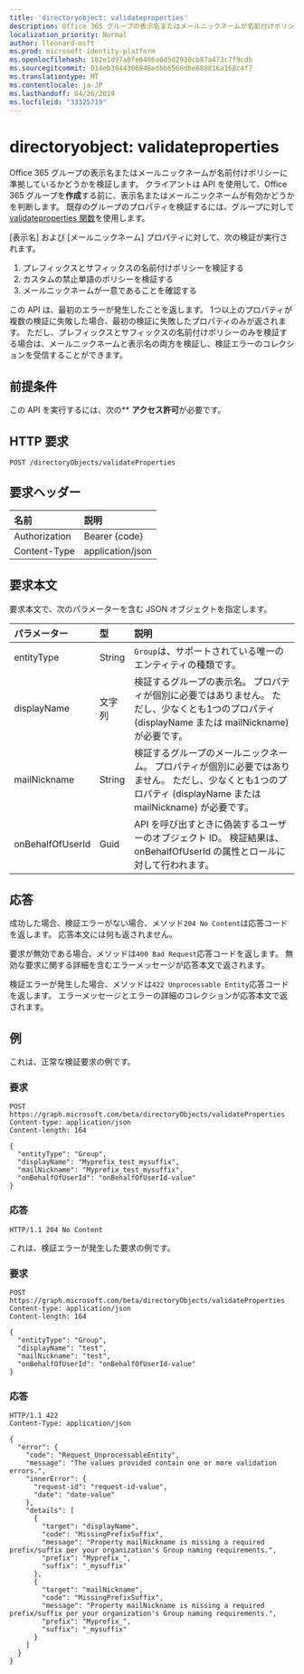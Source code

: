 ```yaml
---
title: 'directoryobject: validateproperties'
description: Office 365 グループの表示名またはメールニックネームが名前付けポリシーに準拠しているかどうかを検証します。  クライアントは API を使用して、Office 365 グループを**作成**する前に、表示名またはメールニックネームが有効かどうかを判断します。 既存のグループのプロパティを検証するには、グループに対して validateproperties 関数を使用します。
localization_priority: Normal
author: lleonard-msft
ms.prod: microsoft-identity-platform
ms.openlocfilehash: 182e1d97a0fe6406a0d5d2930cb87a473c7f9cdb
ms.sourcegitcommit: 014eb3944306948edbb6560dbe689816a168c4f7
ms.translationtype: MT
ms.contentlocale: ja-JP
ms.lasthandoff: 04/26/2019
ms.locfileid: "33325719"
---
```

# <a name="directoryobject-validateproperties"></a>directoryobject: validateproperties

Office 365 グループの表示名またはメールニックネームが名前付けポリシーに準拠しているかどうかを検証します。  クライアントは API を使用して、Office 365 グループを**作成**する前に、表示名またはメールニックネームが有効かどうかを判断します。 既存のグループのプロパティを検証するには、グループに対して[validateproperties 関数](group-validateproperties.md)を使用します。

[表示名] および [メールニックネーム] プロパティに対して、次の検証が実行されます。 
1. プレフィックスとサフィックスの名前付けポリシーを検証する
2. カスタムの禁止単語のポリシーを検証する
3. メールニックネームが一意であることを確認する

この API は、最初のエラーが発生したことを返します。 1つ以上のプロパティが複数の検証に失敗した場合、最初の検証に失敗したプロパティのみが返されます。 ただし、プレフィックスとサフィックスの名前付けポリシーのみを検証する場合は、メールニックネームと表示名の両方を検証し、検証エラーのコレクションを受信することができます。

## <a name="prerequisites"></a>前提条件

この API を実行するには、次の** **アクセス許可**が必要です。

## <a name="http-request"></a>HTTP 要求
<!-- { "blockType": "ignored" } -->
``` http
POST /directoryObjects/validateProperties
```

## <a name="request-headers"></a>要求ヘッダー

| 名前           | 説明      |
|:---------------|:-----------------|
| Authorization  | Bearer {code}    |
| Content-Type   | application/json |

## <a name="request-body"></a>要求本文
要求本文で、次のパラメーターを含む JSON オブジェクトを指定します。

| パラメーター    | 型   |説明|
|:---------------|:--------|:----------|
|entityType|String| `Group`は、サポートされている唯一のエンティティの種類です。 |
|displayName|文字列| 検証するグループの表示名。 プロパティが個別に必要ではありません。 ただし、少なくとも1つのプロパティ (displayName または mailNickname) が必要です。 |
|mailNickname|String| 検証するグループのメールニックネーム。 プロパティが個別に必要ではありません。 ただし、少なくとも1つのプロパティ (displayName または mailNickname) が必要です。 |
|onBehalfOfUserId|Guid| API を呼び出すときに偽装するユーザーのオブジェクト ID。 検証結果は、onBehalfOfUserId の属性とロールに対して行われます。 |

## <a name="response"></a>応答

成功した場合、検証エラーがない場合、メソッド`204 No Content`は応答コードを返します。 応答本文には何も返されません。

要求が無効である場合、メソッドは`400 Bad Request`応答コードを返します。 無効な要求に関する詳細を含むエラーメッセージが応答本文で返されます。

検証エラーが発生した場合、メソッドは`422 Unprocessable Entity`応答コードを返します。 エラーメッセージとエラーの詳細のコレクションが応答本文で返されます。

## <a name="examples"></a>例

これは、正常な検証要求の例です。

### <a name="request"></a>要求
<!-- {
  "blockType": "request",
  "name": "directoryobject_validateproperties"
}-->
``` http
POST https://graph.microsoft.com/beta/directoryObjects/validateProperties
Content-type: application/json
Content-length: 164

{
  "entityType": "Group",
  "displayName": "Myprefix_test_mysuffix",
  "mailNickname": "Myprefix_test_mysuffix",
  "onBehalfOfUserId": "onBehalfOfUserId-value"
}
```

### <a name="response"></a>応答
<!-- {
  "blockType": "response",
  "truncated": true
} -->
```http
HTTP/1.1 204 No Content
```

これは、検証エラーが発生した要求の例です。

### <a name="request"></a>要求
```http
POST https://graph.microsoft.com/beta/directoryObjects/validateProperties
Content-type: application/json
Content-length: 164

{
  "entityType": "Group",
  "displayName": "test",
  "mailNickname": "test",
  "onBehalfOfUserId": "onBehalfOfUserId-value"
}
```

### <a name="response"></a>応答
```http
HTTP/1.1 422 
Content-Type: application/json

{
  "error": {
    "code": "Request_UnprocessableEntity",
    "message": "The values provided contain one or more validation errors.",
    "innerError": {
      "request-id": "request-id-value",
      "date": "date-value"
    },
    "details": [
      {
        "target": "displayName",
        "code": "MissingPrefixSuffix",
        "message": "Property mailNickname is missing a required prefix/suffix per your organization's Group naming requirements.",
        "prefix": "Myprefix_",
        "suffix": "_mysuffix"
      },
      {
        "target": "mailNickname",
        "code": "MissingPrefixSuffix",
        "message": "Property mailNickname is missing a required prefix/suffix per your organization's Group naming requirements.",
        "prefix": "Myprefix_",
        "suffix": "_mysuffix"
      }
    ]
  }
}
```

<!-- uuid: 8fcb5dbc-d5aa-4681-8e31-b001d5168d79
2015-10-25 14:57:30 UTC -->
<!-- {
  "type": "#page.annotation",
  "description": "directoryObject: validateProperties",
  "keywords": "",
  "section": "documentation",
  "tocPath": ""
}-->
